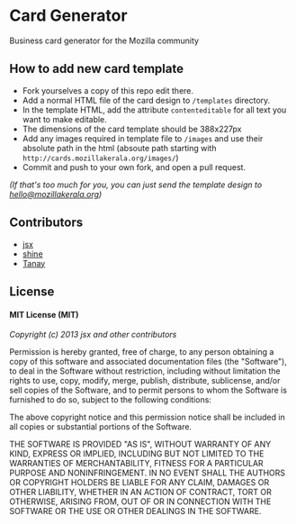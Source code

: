Card Generator
==============

Business card generator for the Mozilla community


## How to add new card template ##
* Fork yourselves a copy of this repo edit there.
* Add a normal HTML file of the card design to `/templates` directory.
* In the template HTML, add the attribute `contenteditable` for all text you want to make editable.
* The dimensions of the card template should be 388x227px
* Add any images required in template file to `/images` and use their absolute path in the html (absoute path starting with `http://cards.mozillakerala.org/images/`)
* Commit and push to your own fork, and open a pull request.

_(If that's too much for you, you can just send the template design to hello@mozillakerala.org)_

## Contributors ##
* [jsx](https://github.com/riverspirit)
* [shine](https://github.com/shinescodes)
* [Tanay](https://github.com/tanay1337)

## License ##

#### MIT License (MIT) ####

_Copyright (c) 2013 jsx and other contributors_

Permission is hereby granted, free of charge, to any person obtaining a copy
of this software and associated documentation files (the "Software"), to deal
in the Software without restriction, including without limitation the rights
to use, copy, modify, merge, publish, distribute, sublicense, and/or sell
copies of the Software, and to permit persons to whom the Software is
furnished to do so, subject to the following conditions:

The above copyright notice and this permission notice shall be included in
all copies or substantial portions of the Software.

THE SOFTWARE IS PROVIDED "AS IS", WITHOUT WARRANTY OF ANY KIND, EXPRESS OR
IMPLIED, INCLUDING BUT NOT LIMITED TO THE WARRANTIES OF MERCHANTABILITY,
FITNESS FOR A PARTICULAR PURPOSE AND NONINFRINGEMENT. IN NO EVENT SHALL THE
AUTHORS OR COPYRIGHT HOLDERS BE LIABLE FOR ANY CLAIM, DAMAGES OR OTHER
LIABILITY, WHETHER IN AN ACTION OF CONTRACT, TORT OR OTHERWISE, ARISING FROM,
OUT OF OR IN CONNECTION WITH THE SOFTWARE OR THE USE OR OTHER DEALINGS IN
THE SOFTWARE.
